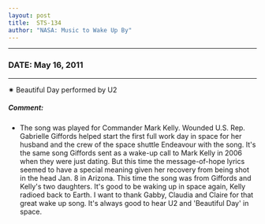 ```yaml
---
layout: post
title:  STS-134
author: "NASA: Music to Wake Up By"
---
```


----
### DATE: May 16, 2011
----
✷ Beautiful Day performed by U2

##### Comment:
* The song was played for Commander Mark Kelly. Wounded U.S. Rep. Gabrielle Giffords helped start the first full work day in space for her husband and the crew of the space shuttle Endeavour with the song. It's the same song Giffords sent as a wake-up call to Mark Kelly in 2006 when they were just dating. But this time the message-of-hope lyrics seemed to have a special meaning given her recovery from being shot in the head Jan. 8 in Arizona. This time the song was from Giffords and Kelly's two daughters. It's good to be waking up in space again, Kelly radioed back to Earth. I want to thank Gabby, Claudia and Claire for that great wake up song. It's always good to hear U2 and 'Beautiful Day' in space.
